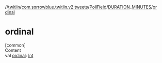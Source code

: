 //[twitlin](../../../index.md)/[com.sorrowblue.twitlin.v2.tweets](../../index.md)/[PollField](../index.md)/[DURATION_MINUTES](index.md)/[ordinal](ordinal.md)



# ordinal  
[common]  
Content  
val [ordinal](ordinal.md): [Int](https://kotlinlang.org/api/latest/jvm/stdlib/kotlin/-int/index.html)  



